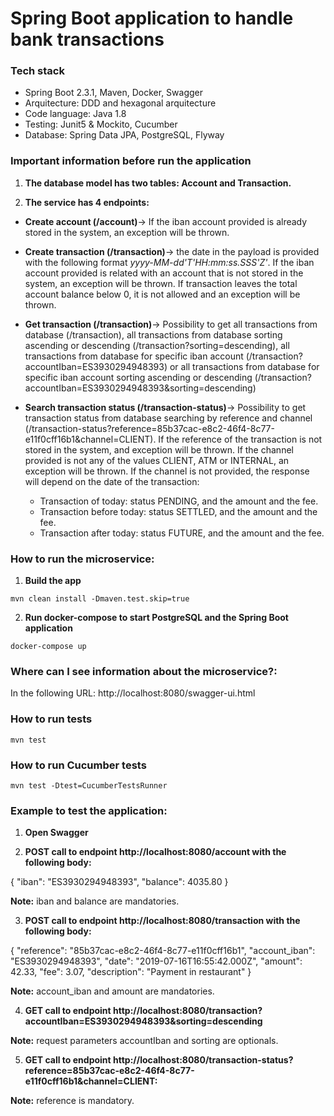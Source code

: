 # Spring Boot application to handle bank transactions

### Tech stack
* Spring Boot 2.3.1, Maven, Docker, Swagger
* Arquitecture: DDD and hexagonal arquitecture
* Code language: Java 1.8
* Testing: Junit5 & Mockito, Cucumber
* Database: Spring Data JPA, PostgreSQL, Flyway

### Important information before run the application
1. **The database model has two tables: Account and Transaction.** 

2. **The service has 4 endpoints:**
* **Create account (/account)**-> If the iban account provided is already stored in the system, an exception will be thrown.

* **Create transaction (/transaction)**-> the date in the payload is provided with the following format *yyyy-MM-dd'T'HH:mm:ss.SSS'Z'*. If the iban account provided is related with an account that is not stored in the system, an exception will be thrown. If transaction leaves the total account balance below 0, it is not allowed and an exception will be thrown.

* **Get transaction (/transaction)**-> Possibility to get all transactions from database (/transaction), all transactions from database sorting ascending or descending (/transaction?sorting=descending), all transactions from database for specific iban account (/transaction?accountIban=ES3930294948393) or all transactions from database for specific iban account sorting ascending or descending (/transaction?accountIban=ES3930294948393&sorting=descending)

* **Search transaction status (/transaction-status)**-> Possibility to get transaction status from database searching by reference and channel (/transaction-status?reference=85b37cac-e8c2-46f4-8c77-e11f0cff16b1&channel=CLIENT). If the reference of the transaction is not stored in the system, and exception will be thrown. If the channel provided is not any of the values CLIENT, ATM or INTERNAL, an exception will be thrown. If the channel is not provided, the response will depend on the date of the transaction:
    - Transaction of today: status PENDING, and the amount and the fee.
    - Transaction before today: status SETTLED, and the amount and the fee.
    - Transaction after today: status FUTURE, and the amount and the fee.

### How to run the microservice:
1. **Build the app**
```
mvn clean install -Dmaven.test.skip=true
```

2. **Run docker-compose to start PostgreSQL and the Spring Boot application**
```
docker-compose up
```

### Where can I see information about the microservice?:

In the following URL: http://localhost:8080/swagger-ui.html


### How to run tests
```
mvn test
```

### How to run Cucumber tests
```
mvn test -Dtest=CucumberTestsRunner
```

### Example to test the application:
1. **Open Swagger**

2. **POST call to endpoint http://localhost:8080/account with the following body:**

{
    "iban": "ES3930294948393",
    "balance": 4035.80 
}

**Note:** iban and balance are mandatories.

3. **POST call to endpoint http://localhost:8080/transaction with the following body:**

{
    "reference": "85b37cac-e8c2-46f4-8c77-e11f0cff16b1",
    "account_iban": "ES3930294948393",
    "date": "2019-07-16T16:55:42.000Z",
    "amount": 42.33,
    "fee": 3.07,
    "description": "Payment in restaurant" 
}

**Note:** account_iban and amount are mandatories.

4. **GET call to endpoint http://localhost:8080/transaction?accountIban=ES3930294948393&sorting=descending**

**Note:** request parameters accountIban and sorting are optionals.

5. **GET call to endpoint http://localhost:8080/transaction-status?reference=85b37cac-e8c2-46f4-8c77-e11f0cff16b1&channel=CLIENT:**

**Note:** reference is mandatory.

